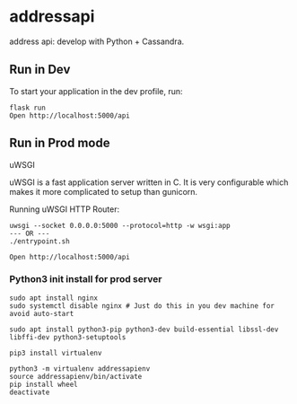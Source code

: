 # addressapi
address api: develop with Python + Cassandra.

## Run in Dev

To start your application in the dev profile, run:

```
flask run
Open http://localhost:5000/api
```

## Run in Prod mode
uWSGI

uWSGI is a fast application server written in C. It is very configurable which makes it more complicated to setup than gunicorn.

Running uWSGI HTTP Router:
```
uwsgi --socket 0.0.0.0:5000 --protocol=http -w wsgi:app
--- OR ---
./entrypoint.sh

Open http://localhost:5000/api
```

### Python3 init install for prod server
```
sudo apt install nginx
sudo systemctl disable nginx # Just do this in you dev machine for avoid auto-start

sudo apt install python3-pip python3-dev build-essential libssl-dev libffi-dev python3-setuptools

pip3 install virtualenv

python3 -m virtualenv addressapienv
source addressapienv/bin/activate
pip install wheel
deactivate
```